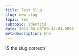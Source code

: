 ```yaml
---
title: Test Slug
slug: new-slug
topic: sex
subtopic: identita
date: 2021-04-08T09:42:04.089Z
metadescription: hhh
---
```

IS the slug correct/